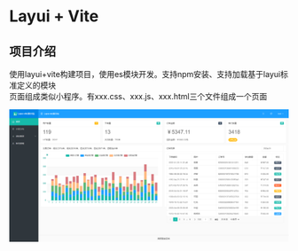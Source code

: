 # Layui + Vite

## 项目介绍

使用layui+vite构建项目，使用es模块开发。支持npm安装、支持加载基于layui标准定义的模块
<br>
页面组成类似小程序。有xxx.css、xxx.js、xxx.html三个文件组成一个页面

![img.png](book/img.png)
